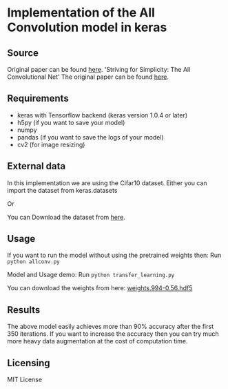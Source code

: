 # Implementation of the All Convolution model in keras

## Source

Original paper can be found [here](https://arxiv.org/abs/1412.6806#).
'Striving for Simplicity: The All Convolutional Net' The original paper can be found [here](https://arxiv.org/abs/1412.6806#).

## Requirements

- keras with Tensorflow backend (keras version 1.0.4 or later)
- h5py (if you want to save your model)
- numpy
- pandas (if you want to save the logs of your model)
- cv2 (for image resizing)

## External data

In this implementation we are using the Cifar10 dataset. Either you can import the dataset from keras.datasets

Or

You can Download the dataset from [here](https://www.cs.toronto.edu/~kriz/cifar.html).

## Usage

If you want to run the model without using the pretrained weights then: Run `python allconv.py`

Model and Usage demo: Run `python transfer_learning.py`

You can download the weights from here: [weights.994-0.56.hdf5](https://doc-0s-38-docs.googleusercontent.com/docs/securesc/vpocm17pitg002qmgv62depufpsg2pjb/ll4rh66jflb55d2m3cd08nfd2bo3e6jg/1488794400000/16597602046324852878/16597602046324852878/0B3eKX5eGCnJXWkRubkl2azQ3WXc?e=download)

## Results

The above model easily achieves more than 90% accuracy after the first 350 iterations. If you want to increase the accuracy then you can try much more heavy data augmentation at the cost of computation time.

## Licensing

MIT License
